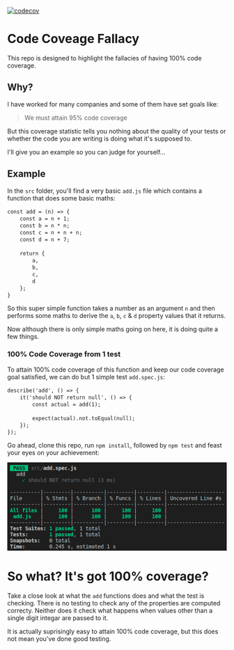 [![codecov](https://codecov.io/gh/Tom-Hudson/code-coverage-fallacy/branch/master/graph/badge.svg?token=CN7SGC3J3F)](https://codecov.io/gh/Tom-Hudson/code-coverage-fallacy)

# Code Coveage Fallacy
This repo is designed to highlight the fallacies of having 100% code coverage.

## Why?
I have worked for many companies and some of them have set goals like: 
> We must attain 95% code coverage

But this coverage statistic tells you nothing about the quality of your tests or whether the code you are writing is doing what it's supposed to.

I'll give you an example so you can judge for yourself...

## Example
In the `src` folder, you'll find a very basic `add.js` file which contains a function that does some basic maths:

```
const add = (n) => {
    const a = n + 1;
    const b = n * n;
    const c = n + n + n;
    const d = n + 7;

    return {
        a,
        b,
        c,
        d
    };
}
```

So this super simple function takes a number as an argument `n` and then performs some maths to derive the `a`, `b`, `c` & `d` property values that it returns.

Now although there is only simple maths going on here, it is doing quite a few things.

### 100% Code Coverage from 1 test
To attain 100% code coverage of this function and keep our code coverage goal satisfied, we can do but 1 simple test `add.spec.js`:
```
describe('add', () => {
    it('should NOT return null', () => {
        const actual = add(1);

        expect(actual).not.toEqual(null);
    });
});
```

Go ahead, clone this repo, run `npm install`, followed by `npm test` and feast your eyes on your achievement:

![Code coverage output](assets/coverage-output.png)

# So what? It's got 100% coverage?
Take a close look at what the `add` functions does and what the test is checking. There is no testing to check any of the properties are computed correcty. Neither does it check what happens when values other than a single digit integar are passed to it.

It is actually suprisingly easy to attain 100% code coverage, but this does not mean you've done good testing.